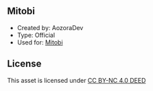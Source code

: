 ## Mitobi
- Created by: AozoraDev
- Type: Official
- Used for: [Mitobi](https://github.com/HaruByte/Mitobi)

## License
This asset is licensed under [CC BY-NC 4.0 DEED](https://creativecommons.org/licenses/by-nc/4.0/)